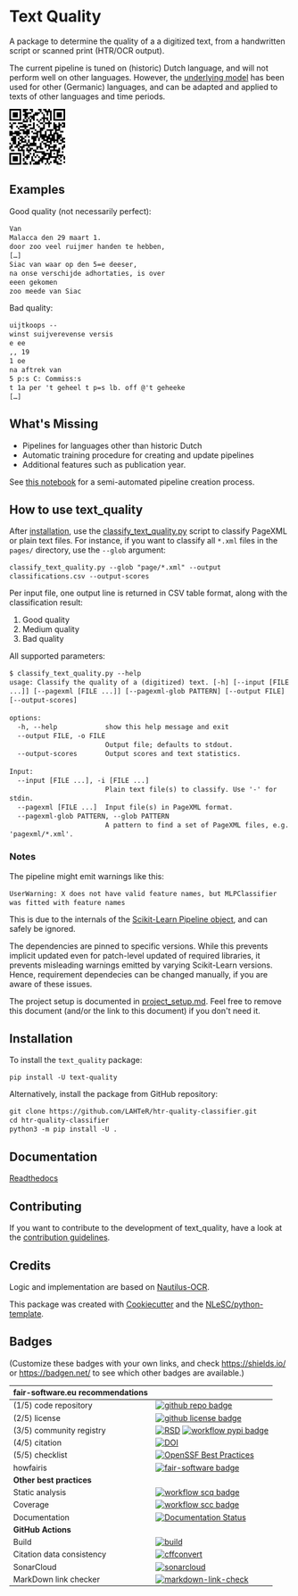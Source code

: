 # Text Quality

A package to determine the quality of a a digitized text, from a handwritten script or scanned print (HTR/OCR output).

The current pipeline is tuned on (historic) Dutch language, and will not perform well on other languages.
However, the [underlying model](https://jdmdh.episciences.org/10239) has been used for other (Germanic) languages, and can be adapted and applied to texts of other languages and time periods.

<img src="./qrcode.svg" width=100 height=100>

## Examples

Good quality (not necessarily perfect):

```
Van
Malacca den 29 maart 1.
door zoo veel ruijmer handen te hebben,
[…]
Siac van waar op den 5=e deeser,
na onse verschijde adhortaties, is over
eeen gekomen
zoo meede van Siac
```

Bad quality:

```
uijtkoops --
winst suijverevense versis
e ee
,, 19
1 oe
na aftrek van
5 p:s C: Commiss:s
t 1a per 't geheel t p=s lb. off @'t geheeke
[…]
```

## What's Missing

- Pipelines for languages other than historic Dutch
- Automatic training procedure for creating and update pipelines
- Additional features such as publication year.

See [this notebook](notebooks/quality.ipynb) for a semi-automated pipeline creation process.

## How to use text_quality

After [installation](#installation), use the [classify_text_quality.py](scripts/classify_text_quality.py) script to classify PageXML or plain text files.
For instance, if you want to classify all `*.xml` files in the `pages/` directory, use the `--glob` argument:

```shell
classify_text_quality.py --glob "page/*.xml" --output classifications.csv --output-scores
```

Per input file, one output line is returned in CSV table format, along with the classification result:

1. Good quality
2. Medium quality
3. Bad quality

All supported parameters:

```console
$ classify_text_quality.py --help
usage: Classify the quality of a (digitized) text. [-h] [--input [FILE ...]] [--pagexml [FILE ...]] [--pagexml-glob PATTERN] [--output FILE] [--output-scores]

options:
  -h, --help            show this help message and exit
  --output FILE, -o FILE
                        Output file; defaults to stdout.
  --output-scores       Output scores and text statistics.

Input:
  --input [FILE ...], -i [FILE ...]
                        Plain text file(s) to classify. Use '-' for stdin.
  --pagexml [FILE ...]  Input file(s) in PageXML format.
  --pagexml-glob PATTERN, --glob PATTERN
                        A pattern to find a set of PageXML files, e.g. 'pagexml/*.xml'.
```

### Notes

The pipeline might emit warnings like this:

```console
UserWarning: X does not have valid feature names, but MLPClassifier was fitted with feature names
```

This is due to the internals of the [Scikit-Learn Pipeline object](https://scikit-learn.org/stable/modules/generated/sklearn.pipeline.Pipeline.html), and can safely be ignored.

The dependencies are pinned to specific versions.
While this prevents implicit updated even for patch-level updated of required libraries, it prevents misleading warnings emitted by varying Scikit-Learn versions.
Hence, requirement dependecies can be changed manually, if you are aware of these issues.

The project setup is documented in [project_setup.md](project_setup.md). Feel free to remove this document (and/or the link to this document) if you don't need it.

## Installation

To install the `text_quality` package:

```shell
pip install -U text-quality
```

Alternatively, install the package from GitHub repository:

```shell
git clone https://github.com/LAHTeR/htr-quality-classifier.git
cd htr-quality-classifier
python3 -m pip install -U .
```

## Documentation

[Readthedocs](https://htr-quality-classifier.readthedocs.io/en/latest/)

## Contributing

If you want to contribute to the development of text_quality,
have a look at the [contribution guidelines](CONTRIBUTING.md).

## Credits

Logic and implementation are based on [Nautilus-OCR](https://github.com/natliblux/nautilusocr).

This package was created with [Cookiecutter](https://github.com/audreyr/cookiecutter) and the [NLeSC/python-template](https://github.com/NLeSC/python-template).

## Badges

(Customize these badges with your own links, and check <https://shields.io/> or <https://badgen.net/> to see which other badges are available.)

| fair-software.eu recommendations | |
| :-- | :--  |
| (1/5) code repository              | [![github repo badge](https://img.shields.io/badge/github-repo-000.svg?logo=github&labelColor=gray&color=blue)](https://github.com/laHTeR/htr-quality-classifier) |
| (2/5) license                      | [![github license badge](https://img.shields.io/github/license/laHTeR/htr-quality-classifier)](https://github.com/laHTeR/htr-quality-classifier) |
| (3/5) community registry           | [![RSD](https://img.shields.io/badge/rsd-text_quality-00a3e3.svg)](https://research-software-directory.org/projects/lahter) [![workflow pypi badge](https://img.shields.io/pypi/v/text_quality.svg?colorB=blue)](https://pypi.python.org/project/text_quality/) |
| (4/5) citation                     | [![DOI](https://zenodo.org/badge/617998039.svg)](https://doi.org/10.5281/zenodo.8189893) |
| (5/5) checklist                    | [![OpenSSF Best Practices](https://bestpractices.coreinfrastructure.org/projects/7672/badge)](https://bestpractices.coreinfrastructure.org/projects/7672) |
| howfairis                          | [![fair-software badge](https://img.shields.io/badge/fair--software.eu-%E2%97%8F%20%20%E2%97%8F%20%20%E2%97%8F%20%20%E2%97%8F%20%20%E2%97%8B-yellow)](https://fair-software.eu) |
| **Other best practices**           | &nbsp; |
| Static analysis                    | [![workflow scq badge](https://sonarcloud.io/api/project_badges/measure?project=LAHTeR_htr-quality-classifier&metric=alert_status)](https://sonarcloud.io/dashboard?id=LAHTeR_htr-quality-classifier) |
| Coverage                           | [![workflow scc badge](https://sonarcloud.io/api/project_badges/measure?project=LAHTeR_htr-quality-classifier&metric=coverage)](https://sonarcloud.io/dashboard?id=LAHTeR_htr-quality-classifier) |
| Documentation                      | [![Documentation Status](https://readthedocs.org/projects/htr-quality-classifier/badge/?version=latest)](https://htr-quality-classifier.readthedocs.io/en/latest/?badge=latest) |
| **GitHub Actions**                 | &nbsp; |
| Build                              | [![build](https://github.com/laHTeR/htr-quality-classifier/actions/workflows/build.yml/badge.svg)](https://github.com/laHTeR/htr-quality-classifier/actions/workflows/build.yml) |
| Citation data consistency               | [![cffconvert](https://github.com/laHTeR/htr-quality-classifier/actions/workflows/cffconvert.yml/badge.svg)](https://github.com/laHTeR/htr-quality-classifier/actions/workflows/cffconvert.yml) |
| SonarCloud                         | [![sonarcloud](https://github.com/laHTeR/htr-quality-classifier/actions/workflows/sonarcloud.yml/badge.svg)](https://github.com/laHTeR/htr-quality-classifier/actions/workflows/sonarcloud.yml) |
| MarkDown link checker              | [![markdown-link-check](https://github.com/laHTeR/htr-quality-classifier/actions/workflows/markdown-link-check.yml/badge.svg)](https://github.com/laHTeR/htr-quality-classifier/actions/workflows/markdown-link-check.yml) |
